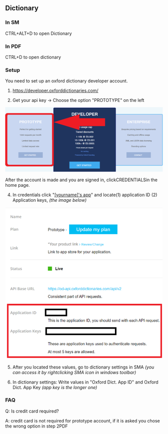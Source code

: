 ## Dictionary

### In SM

CTRL+ALT+D to open Dictionary

### In PDF

CTRL+D to open dictionary

### Setup

You need to set up an oxford dictionary developer account.

1. https://developer.oxforddictionaries.com/

2. Get your api key -> Choose the option "PROTOTYPE" on the left

![](content/images/plugin-dictionary/dictionary-signup-prototype.png)

After the account is made and you are signed in, clickCREDENTIALSin the home page.

4. In credentials click "<u>[yourname]'s app</u>" and locate(1) application ID  (2) Application keys, *(the image below)*

![](content/images/plugin-dictionary/dictionary-signup-dev-account-credentials.png)

5. After you located these values, go to dictionary settings in SMA *(you can access it by rightclicking SMA icon in windows toolbar)*

6. In dictionary settings: Write values in "Oxford Dict. App ID" and Oxford Dict. App Key *(app key is the longer one)*

### FAQ

Q: Is credit card required?

A: credit card is not required for prototype account, if it is asked you chose the wrong option in step 2PDF
